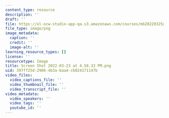```yaml
---
content_type: resource
description: ''
draft: ''
file: https://ol-ocw-studio-app-qa.s3.amazonaws.com/courses/mb20220325g/screen-shot-2022-03-23-at-45833-pm.png
file_type: image/png
image_metadata:
  caption: ''
  credit: ''
  image-alt: ''
learning_resource_types: []
license: ''
resourcetype: Image
title: Screen Shot 2022-03-23 at 4.58.33 PM.png
uid: 397ff25d-2906-4b3a-baa4-cb024171147b
video_files:
  video_captions_file: ''
  video_thumbnail_file: ''
  video_transcript_file: ''
video_metadata:
  video_speakers: ''
  video_tags: ''
  youtube_id: ''
---
```

